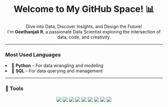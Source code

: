 <!-- Profile Header -->
<h1 align="center">Welcome to My GitHub Space! 📊</h1>
<p align="center">
  Dive into Data, Discover Insights, and Design the Future!<br/>
  I'm <strong>Geethanjali R</strong>, a passionate Data Scientist exploring the intersection of data, code, and creativity.
</p>

---

### Most Used Languages 

<p align="center">
  <li>🐍 <strong>Python</strong> – For data wrangling and modeling</li>
  <li>🧪 <strong>SQL</strong> – For data querying and management</li>
</p>

---

### 🧰 Tools

<p align="center">
  <img src="https://img.shields.io/badge/NumPy-013243?style=flat&logo=numpy&logoColor=white"/>
  <img src="https://img.shields.io/badge/Pandas-150458?style=flat&logo=pandas&logoColor=white"/>
  <img src="https://img.shields.io/badge/Seaborn-76B900?style=flat&logo=python&logoColor=white"/>
  <img src="https://img.shields.io/badge/Matplotlib-11557C?style=flat&logo=plotly&logoColor=white"/>
  <img src="https://img.shields.io/badge/Scikit--learn-F7931E?style=flat&logo=scikit-learn&logoColor=white"/>
  <img src="https://img.shields.io/badge/Jupyter-F37626?style=flat&logo=jupyter&logoColor=white"/>
  <img src="https://img.shields.io/badge/Power%20BI-F2C811?style=flat&logo=powerbi&logoColor=black"/>
  <img src="https://img.shields.io/badge/Excel-217346?style=flat&logo=microsoft-excel&logoColor=white"/>
  <img src="https://img.shields.io/badge/Git-F05032?style=flat&logo=git&logoColor=white"/>
</p>

